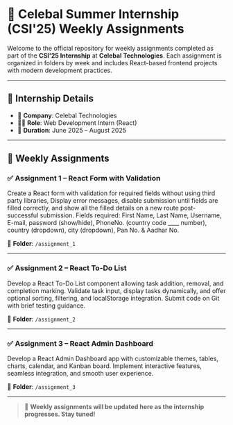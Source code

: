 # 💼 Celebal Summer Internship (CSI'25) Weekly Assignments

Welcome to the official repository for weekly assignments completed as part of the **CSI'25 Internship** at **Celebal Technologies**. Each assignment is organized in folders by week and includes React-based frontend projects with modern development practices.


---

## 📅 Internship Details

- 🏢 **Company**: Celebal Technologies
- 👨‍💻 **Role**: Web Development Intern (React)
- 📆 **Duration**: June 2025 – August 2025

---

## 📂 Weekly Assignments

### ✅ Assignment 1 – React Form with Validation

Create a React form with validation for required fields without using third party libraries, Display error messages, disable submission until fields are filled correctly, and show all the filled details on a new route post-successful submission. Fields required: First Name, Last Name, Username, E-mail, password (show/hide), PhoneNo. (country code ____ number), country (dropdown), city (dropdown), Pan No. & Aadhar No.

📁 **Folder**: `/assignment_1`

---

### ✅ Assignment 2 – React To-Do List

Develop a React To-Do List component allowing task addition, removal, and completion marking. Validate task input, display tasks dynamically, and offer optional sorting, filtering, and localStorage integration. Submit code on Git with brief testing guidance.

📁 **Folder**: `/assignment_2`

---
### ✅ Assignment 3 – React Admin Dashboard

Develop a React Admin Dashboard app with customizable themes, tables, charts, calendar, and Kanban board. Implement interactive features, seamless integration, and smooth user experience.

📁 **Folder**: `/assignment_3`

---


> 📌 **Weekly assignments will be updated here as the internship progresses. Stay tuned!**
